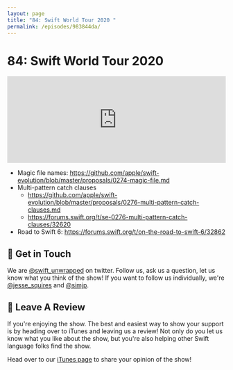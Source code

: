 ```yaml
---
layout: page
title: "84: Swift World Tour 2020 "
permalink: /episodes/983844da/
---
```


# 84: Swift World Tour 2020 

<iframe frameBorder="0" height="200px" scrolling="no" seamless src="https://player.simplecast.com/34c97512-6201-477a-a478-b74d6ac2a7fd" width="100%"></iframe>

* Magic file names: https://github.com/apple/swift-evolution/blob/master/proposals/0274-magic-file.md
* Multi-pattern catch clauses
    * https://github.com/apple/swift-evolution/blob/master/proposals/0276-multi-pattern-catch-clauses.md
    * https://forums.swift.org/t/se-0276-multi-pattern-catch-clauses/32620
* Road to Swift 6: https://forums.swift.org/t/on-the-road-to-swift-6/32862

## 👋 Get in Touch

We are [@swift_unwrapped](https://twitter.com/swift_unwrapped) on twitter. Follow us, ask us a question, let us know what you think of the show! If you want to follow us individually, we're [@jesse_squires](https://twitter.com/jesse_squires) and [@simjp](https://twitter.com/simjp).

## 🖤 Leave A Review

If you're enjoying the show. The best and easiest way to show your support is by heading over to iTunes and leaving us a review! Not only do you let us know what you like about the show, but you're also helping other Swift language folks find the show. 

Head over to our [iTunes page](https://itunes.apple.com/us/podcast/swift-unwrapped/id1209817203?mt=2) to share your opinion of the show! 
